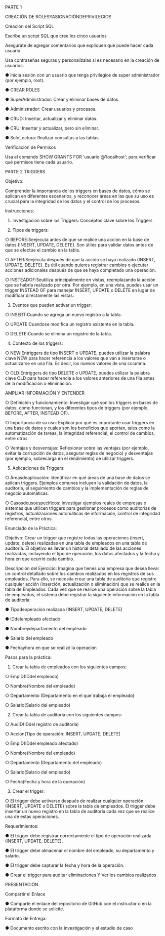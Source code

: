 PARTE 1
 
 CREACIÓN DE ROLESYASIGNACIÓNDEPRIVILEGIOS
 
 Creación del Script SQL
 
 Escribe un script SQL que cree los cinco usuarios
 
 Asegúrate de agregar comentarios que expliquen qué puede hacer cada usuario.
 
 Usa contraseñas seguras y personalízalas si es necesario en la creación de usuarios.
 
  ● Inicia sesión con un usuario que tenga privilegios de super administrador (por
  ejemplo, root).
 
 ● CREAR ROLES
 
 ● SuperAdministrador: Crear y eliminar bases de datos.
 
 ● Administrador: Crear usuarios y procesos.
 
 ● CRUD: Insertar, actualizar y eliminar datos.
 
 ● CRU: Insertar y actualizar, pero sin eliminar.
 
 ● SoloLectura: Realizar consultas a las tablas.
 
 Verificación de Permisos
 
 Usa el comando SHOW GRANTS FOR 'usuario'@'localhost'; para verificar qué permisos
 tiene cada usuario.
 
 PARTE 2 TRIGGERS
 
 Objetivo:
 
 Comprender la importancia de los triggers en bases de datos, cómo se aplican en diferentes
 escenarios, y reconocer áreas en las que su uso es crucial para la integridad de los datos y
 el control de los procesos.
 
 Instrucciones:
 
 1. Investigación sobre los Triggers:
 Conceptos clave sobre los Triggers
 
 2. Tipos de triggers:

○ BEFORE:Seejecuta antes de que se realice una acción en la base de datos
 (INSERT, UPDATE, DELETE). Son útiles para validar datos antes de que se
 efectúe el cambio en la tabla.
 
 ○ AFTER:Seejecuta después de que la acción se haya realizado (INSERT,
 UPDATE, DELETE). Es útil cuando quieres registrar cambios o ejecutar
 acciones adicionales después de que se haya completado una operación.
 
 ○ INSTEADOF:Seutiliza principalmente en vistas, reemplazando la acción
 que se habría realizado por otra. Por ejemplo, en una vista, puedes usar un
 trigger INSTEAD OF para manejar INSERT, UPDATE o DELETE en lugar de
 modificar directamente las vistas.
 
 3. Eventos que pueden activar un trigger:
 
 ○ INSERT:Cuando se agrega un nuevo registro a la tabla.
 
 ○ UPDATE:Cuandose modifica un registro existente en la tabla.
 
 ○ DELETE:Cuando se elimina un registro de la tabla.
 
 4. Contexto de los triggers:
 
 ○ NEW:Entriggers de tipo INSERT o UPDATE, puedes utilizar la palabra clave
 NEW para hacer referencia a los valores que van a insertarse o actualizarse
 en una fila. Es decir, los nuevos valores de una columna.
 
 ○ OLD:Entriggers de tipo DELETE o UPDATE, puedes utilizar la palabra clave
 OLD para hacer referencia a los valores anteriores de una fila antes de la
 modificación o eliminación.
 
 AMPLIAR INFORMACIÓN Y ENTENDER
 
 ○ Definición y funcionamiento: Investigar qué son los triggers en bases de
 datos, cómo funcionan, y los diferentes tipos de triggers (por ejemplo,
 BEFORE, AFTER, INSTEAD OF).

 ○ Importancia de su uso: Explicar por qué es importante usar triggers en una
 base de datos y cuáles son los beneficios que aportan, tales como la
automatización de tareas, la integridad referencial, el control de cambios,
 entre otros.
 
 ○ Ventajas y desventajas: Reflexionar sobre las ventajas (por ejemplo, evitar la
 corrupción de datos, asegurar reglas de negocio) y desventajas (por ejemplo,
 sobrecarga en el rendimiento) de utilizar triggers.
 
 5. Aplicaciones de Triggers:
 
 ○ Áreasdeaplicación: Identificar en qué áreas de una base de datos se aplican
 triggers. Ejemplos comunes incluyen la validación de datos, la auditoría, el
 seguimiento de cambios y la implementación de reglas de negocio
 automáticas.
 
 ○ Casosdeusoespecíficos: Investigar ejemplos reales de empresas o
 sistemas que utilicen triggers para gestionar procesos como auditorías de
 registros, actualizaciones automáticas de información, control de integridad
 referencial, entre otros.
 
 Enunciado de la Práctica:
 
 Objetivo:
 Crear un trigger que registre todas las operaciones (insert, update, delete) realizadas en
 una tabla de empleados en una tabla de auditoría. El objetivo es llevar un historial detallado
 de las acciones realizadas, incluyendo el tipo de operación, los datos afectados y la fecha y
 hora en que ocurrió cada cambio.
 
 Descripción del Ejercicio:
 Imagina que tienes una empresa que desea llevar un control detallado sobre los cambios
 realizados en los registros de sus empleados. Para ello, se necesita crear una tabla de
 auditoría que registre cualquier acción (inserción, actualización o eliminación) que se realice
en la tabla de Empleados. Cada vez que se realice una operación sobre la tabla de
 empleados, el sistema debe registrar la siguiente información en la tabla de auditoría:
 
 ● Tipodeoperación realizada (INSERT, UPDATE, DELETE)
 
 ● IDdelempleado afectado
 
 ● Nombreydepartamento del empleado
 
 ● Salario del empleado
 
 ● Fechayhora en que se realizó la operación
 
 Pasos para la práctica:
 
 1. Crear la tabla de empleados con los siguientes campos:
 
 ○ EmpID(IDdel empleado)
 
 ○ Nombre(Nombre del empleado)
 
 ○ Departamento (Departamento en el que trabaja el empleado)
 
 ○ Salario(Salario del empleado)
 
 2. Crear la tabla de auditoría con los siguientes campos:
 
 ○ AudID(IDdel registro de auditoría)
 
 ○ Accion(Tipo de operación: INSERT, UPDATE, DELETE)
 
 ○ EmpID(IDdel empleado afectado)
 
 ○ Nombre(Nombre del empleado)
 
 ○ Departamento (Departamento del empleado)
 
 ○ Salario(Salario del empleado)
 
 ○ Fecha(Fecha y hora de la operación)
 
 3. Crear el trigger:
 
 ○ El trigger debe activarse después de realizar cualquier operación (INSERT,
 UPDATE o DELETE) sobre la tabla de empleados. El trigger debe insertar un
 nuevo registro en la tabla de auditoría cada vez que se realice una de estas
 operaciones.

Requerimientos:
 
 ● El trigger debe registrar correctamente el tipo de operación realizada (INSERT,
 UPDATE, DELETE).
 
 ● El trigger debe almacenar el nombre del empleado, su departamento y salario.
 
 ● El trigger debe capturar la fecha y hora de la operación.
 
 ● Crear el trigger para auditar eliminaciones Y Ver los cambios realizados
 
 PRESENTACIÓN
 
 Compartir el Enlace
 
 ● Comparte el enlace del repositorio de GitHub con el instructor o en la plataforma
 donde se solicite.
 
 Formato de Entrega:

 ● Documento escrito con la investigación y el estudio de caso
